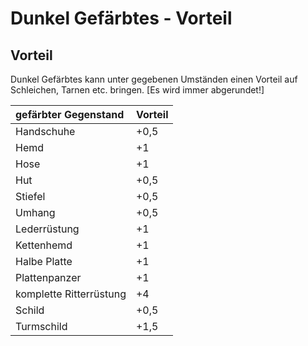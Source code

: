 # Dunkel Gefärbtes - Vorteil

## Vorteil

Dunkel Gefärbtes kann unter gegebenen Umständen einen Vorteil auf Schleichen, Tarnen etc. bringen. \[Es wird immer abgerundet!\]

| gefärbter Gegenstand | Vorteil |
| :--- | :--- |
| Handschuhe | +0,5 |
| Hemd | +1 |
| Hose | +1 |
| Hut | +0,5 |
| Stiefel | +0,5 |
| Umhang | +0,5 |
| Lederrüstung | +1 |
| Kettenhemd | +1 |
| Halbe Platte | +1 |
| Plattenpanzer | +1 |
| komplette Ritterrüstung | +4 |
| Schild | +0,5 |
| Turmschild | +1,5 |

